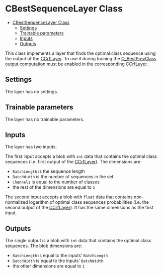 # CBestSequenceLayer Class

<!-- TOC -->

- [CBestSequenceLayer Class](#cbestsequencelayer-class)
    - [Settings](#settings)
    - [Trainable parameters](#trainable-parameters)
    - [Inputs](#inputs)
    - [Outputs](#outputs)

<!-- /TOC -->

This class implements a layer that finds the optimal class sequence using the output of the [CCrfLayer](CrfLayer.md).
To use it during training the [O_BestPrevClass output computation](CrfLayer#O_BestPrevClass-output-computation) must be enabled in the corresponding [CCrfLayer](CrfLayer.md).

## Settings

The layer has no settings.

## Trainable parameters

The layer has no trainable parameters.

## Inputs

The layer has two inputs:

The first input accepts a blob with `int` data that contains the optimal class sequences (i.e. first output of the [CCrfLayer](CrfLayer.md)). The dimensions are:

- `BatchLength` is the sequence length
- `BatchWidth` is the number of sequences in the set
- `Channels` is equal to the number of classes
- the rest of the dimensions are equal to `1`

The second input accepts a blob with `float` data that contains non-normalized logarithm of optimal class sequences probabilities (i.e. the second output of the [CCrfLayer](CrfLayer.md)). It has the same dimensions as the first input.

## Outputs

The single output is a blob with `int` data that contains the optimal class sequences. The blob dimensions are:

- `BatchLength` is equal to the inputs' `BatchLength`
- `BatchWidth` is equal to the inputs' `BatchWidth`
- the other dimensions are equal to `1`
